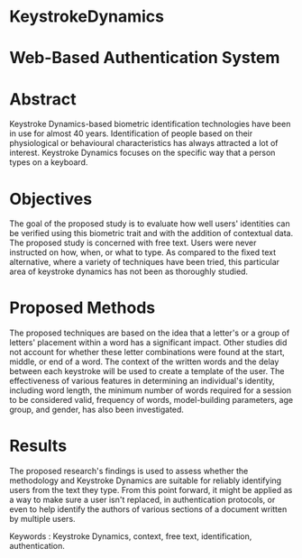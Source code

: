 # KeystrokeDynamics
# Web-Based Authentication System
# Abstract

Keystroke Dynamics-based biometric identification technologies have been in use for almost 40 years. Identification of people based on their physiological or behavioural characteristics has always attracted a lot of interest. Keystroke Dynamics focuses on the specific way that a person types on a keyboard.

# Objectives

The goal of the proposed study is to evaluate how well users' identities can be verified using this biometric trait and with the addition of contextual data. The proposed study is concerned with free text. Users were never instructed on how, when, or what to type. As compared to the fixed text alternative, where a variety of techniques have been tried, this particular area of keystroke dynamics has not been as thoroughly studied.

# Proposed Methods
The proposed techniques are based on the idea that a letter's or a group of letters' placement within a word has a significant impact. Other studies did not account for whether these letter combinations were found at the start, middle, or end of a word. The context of the written words and the delay between each keystroke will be used to create a template of the user. The effectiveness of various features in determining an individual's identity, including word length, the minimum number of words required for a session to be considered valid, frequency of words, model-building parameters, age group, and gender, has also been investigated.

# Results
The proposed research's findings is used to assess whether the methodology and Keystroke Dynamics are suitable for reliably identifying users from the text they type. From this point forward, it might be applied as a way to make sure a user isn't replaced, in authentication protocols, or even to help identify the authors of various sections of a document written by multiple users.

Keywords : Keystroke Dynamics, context, free text, identification, authentication.

